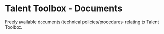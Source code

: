 Talent Toolbox - Documents
============

Freely available documents (technical policies/procedures) relating to Talent Toolbox.
